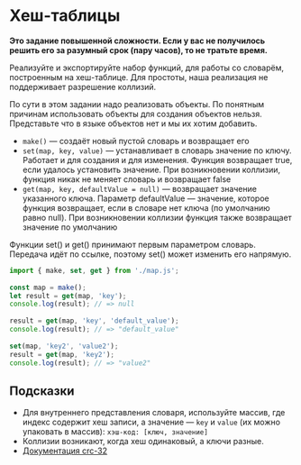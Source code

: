 # Хеш-таблицы

**Это задание повышенной сложности. Если у вас не получилось решить его за разумный срок (пару часов), то не тратьте время.**

Реализуйте и экспортируйте набор функций, для работы со словарём, построенным на хеш-таблице. Для простоты, наша реализация не поддерживает разрешение коллизий.

По сути в этом задании надо реализовать объекты. По понятным причинам использовать объекты для создания объектов нельзя. Представьте что в языке объектов нет и мы их хотим добавить.

- `make()` — создаёт новый пустой словарь и возвращает его
- `set(map, key, value)` — устанавливает в словарь значение по ключу. Работает и для создания и для изменения. Функция возвращает true, если удалось установить значение. При возникновении коллизии, функция никак не меняет словарь и возвращает false
- `get(map, key, defaultValue = null)` — возвращает значение указанного ключа. Параметр defaultValue — значение, которое функция возвращает, если в словаре нет ключа (по умолчанию равно null). При возникновении коллизии функция также возвращает значение по умолчанию

Функции set() и get() принимают первым параметром словарь. Передача идёт по ссылке, поэтому set() может изменить его напрямую.

```js
import { make, set, get } from './map.js';
 
const map = make();
let result = get(map, 'key');
console.log(result); // => null
 
result = get(map, 'key', 'default_value');
console.log(result); // => "default_value"
 
set(map, 'key2', 'value2');
result = get(map, 'key2');
console.log(result); // => "value2"
```

## Подсказки

- Для внутреннего представления словаря, используйте массив, где индекс содержит хеш записи, а значение — `key` и `value` (их можно упаковать в массив): `хэш-код: [ключ, значение]`
- Коллизии возникают, когда хеш одинаковый, а ключи разные.
- [Документация crc-32](https://github.com/SheetJS/js-crc32)
